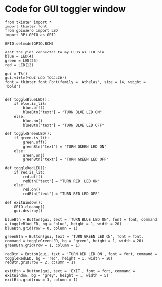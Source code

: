 # Code for GUI toggler window

    from tkinter import *
    import tkinter.font
    from gpiozero import LED
    import RPi.GPIO as GPIO

    GPIO.setmode(GPIO.BCM)

    #set the pins connected to my LEDs as LED pin
    blue = LED(4)
    green = LED(25)
    red = LED(12)

    gui = Tk()
    gui.title("GUI LED TOGGLER")
    font = tkinter.font.Font(family = 'Athelas', size = 14, weight = 'bold')


    def toggleBlueLED():
        if blue.is_lit:
            blue.off()
            blueBtn["text"] = "TURN BLUE LED ON"
        else:
            blue.on()
            blueBtn["text"] = "TURN BLUE LED OFF"

    def toggleGreenLED():
        if green.is_lit:
            green.off()
            greenBtn["text"] = "TURN GREEN LED ON"
        else:
            green.on()
            greenBtn["text"] = "TURN GREEN LED OFF"

    def toggleRedLED():
        if red.is_lit:
            red.off()
            redBtn["text"] = "TURN RED  LED ON"
        else:
            red.on()
            redBtn["text"] = "TURN RED LED OFF"

    def exitWindow():
        GPIO.cleanup()
        gui.destroy()

    blueBtn = Button(gui, text = 'TURN BLUE LED ON', font = font, command = toggleBlueLED, bg = 'blue', height = 1, width = 20)
    blueBtn.grid(row = 0, column = 1)

    greenBtn = Button(gui, text = 'TURN GREEN LED ON', font = font, command = toggleGreenLED, bg = 'green', height = 1, width = 20)
    greenBtn.grid(row = 1, column = 1)

    redBtn = Button(gui, text = 'TURN RED LED ON', font = font, command = toggleRedLED, bg = 'red', height = 1, width = 20)
    redBtn.grid(row = 2, column = 1)

    exitBtn = Button(gui, text = 'EXIT', font = font, command = exitWindow, bg = 'grey', height = 1, width = 5)
    exitBtn.grid(row = 3, column = 1)
